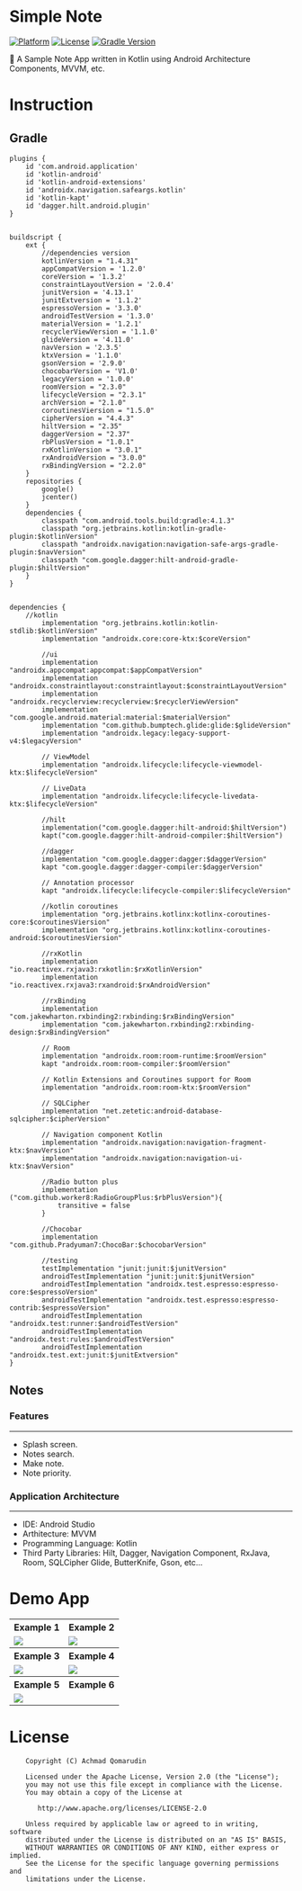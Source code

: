 # Simple Note

[![Platform](https://img.shields.io/badge/platform-Android-yellow.svg)](https://www.android.com)
[![License](https://img.shields.io/badge/license-Apache%202-4EB1BA.svg?style=flat-square)](https://www.apache.org/licenses/LICENSE-2.0.html)
[![Gradle Version](https://img.shields.io/badge/gradle-6.5-green.svg)](https://docs.gradle.org/current/release-notes)

📰 A Sample Note App written in Kotlin using Android Architecture Components, MVVM, etc.

# Instruction

## Gradle
```
plugins {
    id 'com.android.application'
    id 'kotlin-android'
    id 'kotlin-android-extensions'
    id 'androidx.navigation.safeargs.kotlin'
    id 'kotlin-kapt'
    id 'dagger.hilt.android.plugin'
}


buildscript {
    ext {
        //dependencies version
        kotlinVersion = "1.4.31"
        appCompatVersion = '1.2.0'
        coreVersion = '1.3.2'
        constraintLayoutVersion = '2.0.4'
        junitVersion = '4.13.1'
        junitExtversion = '1.1.2'
        espressoVersion = '3.3.0'
        androidTestVersion = '1.3.0'
        materialVersion = '1.2.1'
        recyclerViewVersion = '1.1.0'
        glideVersion = '4.11.0'
        navVersion = '2.3.5'
        ktxVersion = '1.1.0'
        gsonVersion = '2.9.0'
        chocobarVersion = 'V1.0'
        legacyVersion = '1.0.0'
        roomVersion = "2.3.0"
        lifecycleVersion = "2.3.1"
        archVersion = "2.1.0"
        coroutinesViersion = "1.5.0"
        cipherVersion = "4.4.3"
        hiltVersion = "2.35"
        daggerVersion = "2.37"
        rbPlusVersion = "1.0.1"
        rxKotlinVersion = "3.0.1"
        rxAndroidVersion = "3.0.0"
        rxBindingVersion = "2.2.0"
    }
    repositories {
        google()
        jcenter()
    }
    dependencies {
        classpath "com.android.tools.build:gradle:4.1.3"
        classpath "org.jetbrains.kotlin:kotlin-gradle-plugin:$kotlinVersion"
        classpath "androidx.navigation:navigation-safe-args-gradle-plugin:$navVersion"
        classpath "com.google.dagger:hilt-android-gradle-plugin:$hiltVersion"
    }
}


dependencies {
    //kotlin
        implementation "org.jetbrains.kotlin:kotlin-stdlib:$kotlinVersion"
        implementation "androidx.core:core-ktx:$coreVersion"
    
        //ui
        implementation "androidx.appcompat:appcompat:$appCompatVersion"
        implementation "androidx.constraintlayout:constraintlayout:$constraintLayoutVersion"
        implementation "androidx.recyclerview:recyclerview:$recyclerViewVersion"
        implementation "com.google.android.material:material:$materialVersion"
        implementation "com.github.bumptech.glide:glide:$glideVersion"
        implementation "androidx.legacy:legacy-support-v4:$legacyVersion"
    
        // ViewModel
        implementation "androidx.lifecycle:lifecycle-viewmodel-ktx:$lifecycleVersion"
    
        // LiveData
        implementation "androidx.lifecycle:lifecycle-livedata-ktx:$lifecycleVersion"
    
        //hilt
        implementation("com.google.dagger:hilt-android:$hiltVersion")
        kapt("com.google.dagger:hilt-android-compiler:$hiltVersion")
    
        //dagger
        implementation "com.google.dagger:dagger:$daggerVersion"
        kapt "com.google.dagger:dagger-compiler:$daggerVersion"
    
        // Annotation processor
        kapt "androidx.lifecycle:lifecycle-compiler:$lifecycleVersion"
    
        //kotlin coroutines
        implementation "org.jetbrains.kotlinx:kotlinx-coroutines-core:$coroutinesViersion"
        implementation "org.jetbrains.kotlinx:kotlinx-coroutines-android:$coroutinesViersion"
    
        //rxKotlin
        implementation "io.reactivex.rxjava3:rxkotlin:$rxKotlinVersion"
        implementation "io.reactivex.rxjava3:rxandroid:$rxAndroidVersion"
    
        //rxBinding
        implementation "com.jakewharton.rxbinding2:rxbinding:$rxBindingVersion"
        implementation "com.jakewharton.rxbinding2:rxbinding-design:$rxBindingVersion"
    
        // Room
        implementation "androidx.room:room-runtime:$roomVersion"
        kapt "androidx.room:room-compiler:$roomVersion"
    
        // Kotlin Extensions and Coroutines support for Room
        implementation "androidx.room:room-ktx:$roomVersion"
    
        // SQLCipher
        implementation "net.zetetic:android-database-sqlcipher:$cipherVersion"
    
        // Navigation component Kotlin
        implementation "androidx.navigation:navigation-fragment-ktx:$navVersion"
        implementation "androidx.navigation:navigation-ui-ktx:$navVersion"
    
        //Radio button plus
        implementation ("com.github.worker8:RadioGroupPlus:$rbPlusVersion"){
            transitive = false
        }
    
        //Chocobar
        implementation "com.github.Pradyuman7:ChocoBar:$chocobarVersion"
    
        //testing
        testImplementation "junit:junit:$junitVersion"
        androidTestImplementation "junit:junit:$junitVersion"
        androidTestImplementation "androidx.test.espresso:espresso-core:$espressoVersion"
        androidTestImplementation "androidx.test.espresso:espresso-contrib:$espressoVersion"
        androidTestImplementation "androidx.test:runner:$androidTestVersion"
        androidTestImplementation "androidx.test:rules:$androidTestVersion"
        androidTestImplementation "androidx.test.ext:junit:$junitExtversion"
}
```

## Notes

### Features
---
- Splash screen.
- Notes search.
- Make note.
- Note priority.

### Application Architecture
---
- IDE: Android Studio
- Arthitecture: MVVM
- Programming Language: Kotlin
- Third Party Libraries: Hilt, Dagger, Navigation Component, RxJava, Room, SQLCipher Glide, ButterKnife, Gson, etc...

# Demo App

<table style="width:100%">
  <tr>
    <th>Example 1</th>
    <th>Example 2</th>
  </tr>
  <tr>
    <td><img src="images/screen1.png"/></td>
    <td><img src="images/screen2.png"/></td>
  </tr>
  <tr>
    <th>Example 3</th>
    <th>Example 4</th>
  </tr>
  <tr>
    <td><img src="images/screen3.png"/></td>
    <td><img src="images/screen4.png"/></td>
  </tr>
  <tr>
      <th>Example 5</th>
      <th>Example 6</th>
    </tr>
    <tr>
      <td><img src="images/screen5.png"/></td>
      <td></td>
    </tr>
</table>

# License

```
    Copyright (C) Achmad Qomarudin

    Licensed under the Apache License, Version 2.0 (the "License");
    you may not use this file except in compliance with the License.
    You may obtain a copy of the License at

       http://www.apache.org/licenses/LICENSE-2.0

    Unless required by applicable law or agreed to in writing, software
    distributed under the License is distributed on an "AS IS" BASIS,
    WITHOUT WARRANTIES OR CONDITIONS OF ANY KIND, either express or implied.
    See the License for the specific language governing permissions and
    limitations under the License.
```
